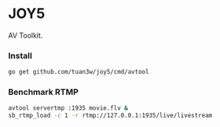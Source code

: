 # JOY5

AV Toolkit.

### Install

```sh
go get github.com/tuan3w/joy5/cmd/avtool
```

### Benchmark RTMP

```sh
avtool servertmp :1935 movie.flv &
sb_rtmp_load -c 1 -r rtmp://127.0.0.1:1935/live/livestream
```